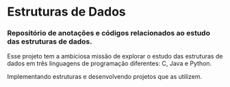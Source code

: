 # Estruturas de Dados
### Repositório de anotações e códigos relacionados ao estudo das estruturas de dados.

Esse projeto tem a ambiciosa missão de explorar o estudo das estruturas de dados em três linguagens de programação diferentes: C, Java e Python.

Implementando estruturas e desenvolvendo projetos que as utilizem.
